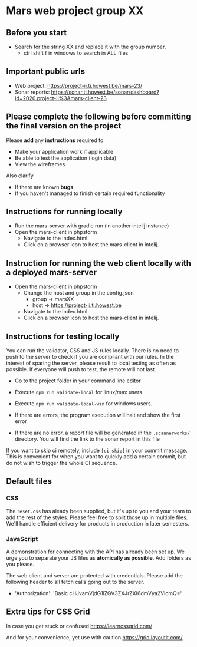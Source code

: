 # Mars web project group XX

## Before you start
* Search for the string XX and replace it with the group number.
  * ctrl shift f in windows to search in ALL files

## Important public urls  
* Web project: https://project-ii.ti.howest.be/mars-23/
* Sonar reports: https://sonar.ti.howest.be/sonar/dashboard?id=2020.project-ii%3Amars-client-23

## Please complete the following before committing the final version on the project
Please **add** any **instructions** required to 
* Make your application work if applicable 
* Be able to test the application (login data)
* View the wireframes

Also clarify
* If there are known **bugs**
* If you haven't managed to finish certain required functionality

## Instructions for running locally
* Run the mars-server with gradle run (in another intelij instance)
* Open the mars-client in phpstorm
  * Navigate to the index.html
  * Click on a browser icon to host the mars-client in intelij.
  
## Instruction for running the web client locally with a deployed mars-server
* Open the mars-client in phpstorm
  * Change the host and group in the config.json
    * group -> marsXX
    * host -> https://project-ii.ti.howest.be
  * Navigate to the index.html
  * Click on a browser icon to host the mars-client in intelij.

## Instructions for testing locally
You can run the validator, CSS and JS rules locally. 
There is no need to push to the server to check if you are compliant with our rules. 
In the interest of sparing the server, please result to local testing as often as possible. 
If everyone will push to test, the remote will not last. 

* Go to the project folder in your command line editor 

* Execute `npm run validate-local` for linux/max users.
* Execute `npm run validate-local-win` for windows users.
* If there are errors, the program execution will halt and show the first error
* If there are no error, a report file will be generated in the `.scannerworks/` directory. You will find the link to the sonar report in this file 

If you want to skip ci remotely, include `[ci skip]` in your commit message. 
This is convenient for when you want to quickly add a certain commit, but do not wish to trigger the whole CI sequence. 

## Default files

### CSS 
The `reset.css` has aleady been supplied, but it's up to you and your team to add the rest of the styles. 
Please feel free to split those up in multiple files. 
We'll handle efficient delivery for products in production in later semesters. 

### JavaScript
A demonstration for connecting with the API has already been set up. 
We urge you to separate your JS files as **atomically as possible**. 
Add folders as you please.  

The web client and server are protected with credentials.
Please add the following header to all fetch calls going out to the server.
* 'Authorization': 'Basic cHJvamVjdG1lZGV3ZXJrZXI6dmVya2VlcmQ=' 

## Extra tips for CSS Grid
In case you get stuck or confused 
https://learncssgrid.com/

And for your convenience, yet use with caution
https://grid.layoutit.com/ 